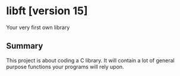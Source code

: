 # libft [version 15]
Your very first own library

## Summary
This project is about coding a C library.
It will contain a lot of general purpose functions your programs will rely upon.
